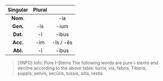 
| Singular | Plural |           |
| :------: | :----: | :-------: |
| **Nom**. |        |    -ia    |
| **Gen.** |  -is   |   -ium    |
| **Dat.** |   -ī   |   -ibus   |
| **Acc.** |  -im   | -īs / -ēs |
| **Abl.** |   -ī   |   -ibus   |

> [!INFO] Info: Pure I-Stems
> The following words are pure i-stems and decline according to the above table: turris, vīs, febris, Tiberis, puppis, pelvis, secūris, tussis, sitis, restis